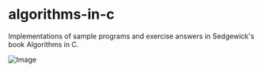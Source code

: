# algorithms-in-c
Implementations of sample programs and exercise answers in Sedgewick's book Algorithms in C.

![Image](https://github.com/c1xfr2e/algorithms-in-c/blob/master/others/cover.jpg)
